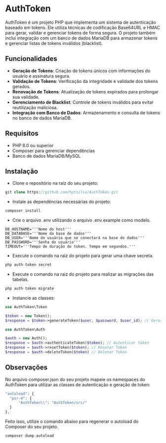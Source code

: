 # AuthToken

AuthToken é um projeto PHP que implementa um sistema de autenticação baseado em tokens. Ele utiliza técnicas de codificação Base64URL e HMAC para gerar, validar e gerenciar tokens de forma segura. O projeto também inclui integração com um banco de dados MariaDB para armazenar tokens e gerenciar listas de tokens inválidos (blacklist).

## Funcionalidades

- **Geração de Tokens**: Criação de tokens únicos com informações do usuário e assinatura segura.
- **Validação de Tokens**: Verificação da integridade e validade dos tokens gerados.
- **Renovação de Tokens**: Atualização de tokens expirados para prolongar sua validade.
- **Gerenciamento de Blacklist**: Controle de tokens inválidos para evitar reutilização maliciosa.
- **Integração com Banco de Dados**: Armazenamento e consulta de tokens no banco de dados MariaDB.

## Requisitos

- PHP 8.0 ou superior
- Composer para gerenciar dependências
- Banco de dados MariaDB/MySQL

## Instalação

- Clone o repositório na raíz do seu projeto:
```php
git clone https://github.com/hptsilva/AuthToken.git
```
- Instale as dependências necessárias do projeto:
```php
composer install
```
- Crie o arquivo .env utilizando o arquivo .env.example como modelo.
```.env
DB_HOSTNAME='''Nome do host'''
DB_DATABASE='''Nome da base de dados'''
DB_USER='''Nome do usuário que se conectará na base de dados'''
DB_PASSWORD='''Senha do usuário'''
TIMEOUT='''Tempo de duração do token. Tempo em segundos.'''
```
- Execute o comando na raiz do projeto para gerar uma chave secreta. 
```php
php auth-token secret
```
- Execute o comando na raiz do projeto para realizar as migrações das tabelas.
```php
php auth-token migrate
```
- Instancie as classes:
```php
use AuthToken\Token

$token = new Token();
$response = $token->generateToken($user, $password, $user_id); // Gerar Token
```
```php
use AuthToken\Auth

$auth = new Auth();
$response = $auth->authenticateToken($token); // Autenticar token
$response = $auth->resetToken($token); // Resetar Token
$response = $auth->deleteToken($token) // Deletar Token
```

## Observações
No arquivo composer.json do seu projeto mapeie os namespaces do AuthToken para utilizar as classes de autenticação e geração de token:
```php
"autoload": {
  "psr-4": {
      "AuthToken\\": "AuthToken/src/"
  }
},
```
Feito isso, utilize o comando abaixo para regenerar o autoload do Composer do seu projeto.
```php
composer dump-autoload
```

